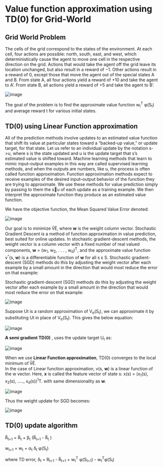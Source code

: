 # Value function approximation using TD(0) for Grid-World

## Grid World Problem

The cells of the grid correspond to the states of the environment. At each cell, four actions are possible: north, south, east, and west, which deterministically cause the agent to move one cell in the respective direction on the grid. Actions that would take the agent off the grid leave its location unchanged, but also result in a reward of −1. Other actions result in a reward of 0, except those that move the agent out of the special states A and B. From state A, all four actions yield a reward of +10 and take the agent to A’. From state B, all actions yield a reward of +5 and take the agent to B’.

![image](https://user-images.githubusercontent.com/22128902/92333059-fccd4a00-f09f-11ea-9498-019609bc0f1d.png)

The goal of the problem is to find the approximate value function w<sub>t</sub><sup>T</sup> φ(S<sub>t</sub>) and average reward t for various initial states.

## TD(0) using Linear Function approximation

All of the prediction methods involve updates to an estimated value function that shift its value at particular states toward a “backed-up value,” or update target, for that state. Let us refer to an individual update by the notation s->u, where s is the state updated and u is the update target that s’s estimated value is shifted toward. 
Machine learning methods that learn to mimic input–output examples in this way are called supervised learning methods, and when the outputs are numbers, like u, the process is often called function approximation. Function approximation methods expect to receive examples of the desired input–output behavior of the function they are trying to approximate. We use these methods for value prediction simply by passing to them the su of each update as a training example. We then interpret the approximate function they produce as an estimated value function.

We have the objective function, the Mean Squared Value Error denoted:

![image](https://user-images.githubusercontent.com/22128902/92333341-3c953100-f0a2-11ea-9eda-615d32400c8b.png)

Our goal is to minimize V̅E̅,  where **w** is the weight column vector. Stochastic Gradient Descent is a method of function approximation in value prediction, best suited for online updates.
In stochastic gradient-descent methods, the weight vector is a column vector with a fixed number of real valued components, **w** = (w<sub>1</sub>, w<sub>2</sub>,  . . . , w<sub>d</sub>)<sup>T</sup>, and the approximate value function v<sup>^</sup>(s, **w**) is a differentiable function of **w** for all s ε S.
Stochastic gradient-descent (SGD) methods do this by adjusting the weight vector after each example by a small amount in the direction that would most reduce the error on that example:

Stochastic gradient-descent (SGD) methods do this by adjusting the weight vector after each example by a small amount in the direction that would most reduce the error on that example:

![image](https://user-images.githubusercontent.com/22128902/92333561-1375a000-f0a4-11ea-8730-4cb509774584.png)

Suppose Ut is a random approximation of V<sub>π</sub>(S<sub>t</sub>), we can approximate it by substituting Ut in place of V<sub>π</sub>(S<sub>t</sub>). This gives the below equation:

![image](https://user-images.githubusercontent.com/22128902/92333586-4d46a680-f0a4-11ea-8d9e-1ebf3d9a5f9e.png)

**A semi gradient TD(0)** , uses the update target U<sub>t</sub> as:

![image](https://user-images.githubusercontent.com/22128902/92333593-6cddcf00-f0a4-11ea-8dfb-e174e2b0acbf.png)

When we use **Linear Function approximation**, TD(0) converges to the local minimum of V̅E̅.  
In the case of Linear function approximation, v(s, **w**) is a linear function of the w vector. Here, **x** is called the feature vector of state s: x(s) = (x<sub>1</sub>(s), x<sub>2</sub>(s), ….., x<sub>d</sub>(s))<sup>1</sup>T.  with same dimensionality as **w**. 

![image](https://user-images.githubusercontent.com/22128902/92333686-17ee8880-f0a5-11ea-95d8-6dc483dc3ec8.png)

Thus the weight update for SGD becomes:

![image](https://user-images.githubusercontent.com/22128902/92333696-2dfc4900-f0a5-11ea-992c-85ef3b11f89c.png)


## TD(0) update algorithm
R̅<sub>t+1</sub> = R̅<sub>t</sub> + β<sub>t</sub> (R̅<sub>t+1</sub> - R̅<sub>t</sub> )

w<sub>t+1</sub> = w<sub>t</sub> + α<sub>t</sub> δ<sub>t</sub> φ(S<sub>t</sub>)

where TD error, δ<sub>t</sub> = R<sub>t+1</sub> - R̅<sub>t+1</sub> + w<sub>t</sub><sup>T</sup> φ(S<sub>t+1</sub>) - w<sub>t</sub><sup>T</sup>φ(S<sub>t</sub>)


 

